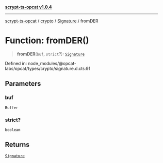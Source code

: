 [**scrypt-ts-opcat v1.0.4**](../../../../../README.md)

***

[scrypt-ts-opcat](../../../../../README.md) / [crypto](../../../README.md) / [Signature](../README.md) / fromDER

# Function: fromDER()

> **fromDER**(`buf`, `strict`?): [`Signature`](../../../classes/Signature.md)

Defined in: node\_modules/@opcat-labs/opcat/types/crypto/signature.d.cts:91

## Parameters

### buf

`Buffer`

### strict?

`boolean`

## Returns

[`Signature`](../../../classes/Signature.md)
